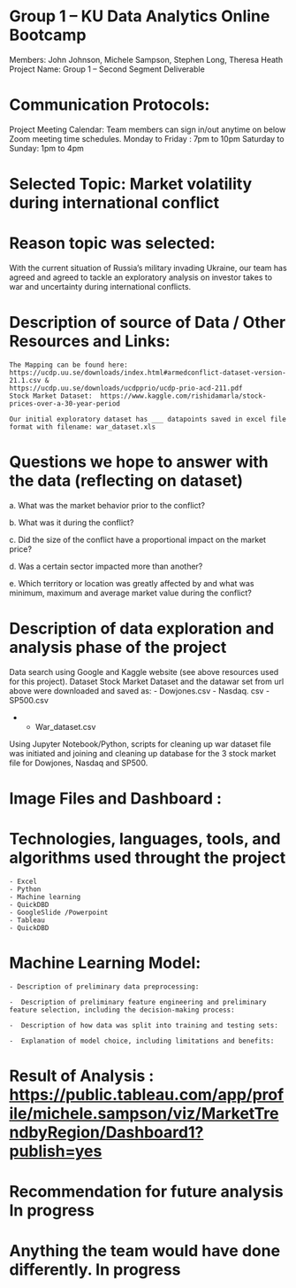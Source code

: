 
# Group 1 – KU Data Analytics Online Bootcamp
Members: John Johnson,  Michele Sampson, Stephen Long, Theresa Heath
Project Name: Group 1 – Second Segment Deliverable 

# Communication Protocols:
Project Meeting Calendar: Team members can sign in/out anytime on below Zoom meeting time schedules. 
Monday to Friday : 7pm to 10pm 
Saturday to Sunday: 1pm to 4pm

# Selected Topic:  Market volatility during international conflict 

# Reason topic was selected:
With the current situation of Russia’s military invading Ukraine, our team has agreed and  agreed to tackle an exploratory analysis  on investor takes to war and uncertainty during international conflicts.

# Description of source of Data / Other Resources and Links:
	The Mapping can be found here:  https://ucdp.uu.se/downloads/index.html#armedconflict-dataset-version-21.1.csv &
	https://ucdp.uu.se/downloads/ucdpprio/ucdp-prio-acd-211.pdf
	Stock Market Dataset:  https://www.kaggle.com/rishidamarla/stock-prices-over-a-30-year-period 
	
	Our initial exploratory dataset has ___ datapoints saved in excel file format with filename: war_dataset.xls

# Questions we hope to answer with the data (reflecting on dataset)
a.	What was the market behavior prior to the conflict? 

b.	What was it during the conflict?  

c.	Did the size of the conflict have a proportional impact on the market price?

d.	Was a certain sector impacted more than another?

e.	Which territory or location was greatly affected by and what was minimum,  maximum and average market value during the conflict?

										 
# Description of data exploration  and  analysis phase of the project
Data search  using Google and  Kaggle website (see above resources used for this project). Dataset Stock Market Dataset and the datawar set from url above were downloaded and saved as:
	 - Dowjones.csv
	 - Nasdaq. csv
	 - SP500.csv  
- 	 - War_dataset.csv

Using Jupyter Notebook/Python, scripts for cleaning up war dataset file was initiated and joining and cleaning up database for the 3 stock market file for Dowjones, Nasdaq and SP500.


# Image Files and Dashboard : 

# Technologies, languages, tools, and algorithms used throught the project 
	- Excel
	- Python
	- Machine learning
	- QuickDBD
	- GoogleSlide /Powerpoint 
	- Tableau
	- QuickDBD 

# Machine Learning Model: 

	- Description of preliminary data preprocessing:
	
	-  Description of preliminary feature engineering and preliminary feature selection, including the decision-making process:
	
	-  Description of how data was split into training and testing sets:
	
	-  Explanation of model choice, including limitations and benefits:

# Result of Analysis : https://public.tableau.com/app/profile/michele.sampson/viz/MarketTrendbyRegion/Dashboard1?publish=yes

# Recommendation for future analysis  In progress

# Anything the team would have done differently. In progress

